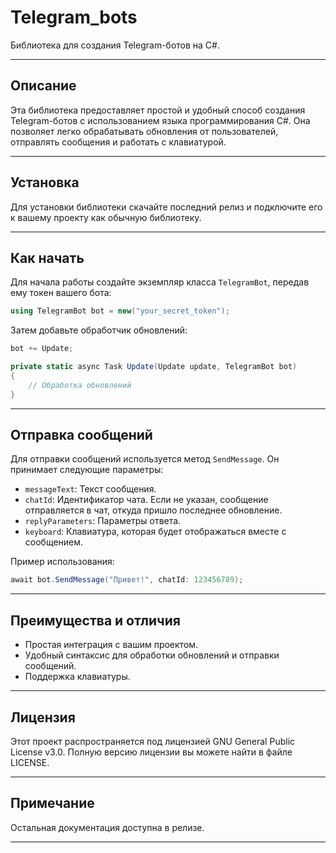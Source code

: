 # Telegram_bots

Библиотека для создания Telegram-ботов на C#.

---

## Описание

Эта библиотека предоставляет простой и удобный способ создания Telegram-ботов с использованием языка программирования C#. Она позволяет легко обрабатывать обновления от пользователей, отправлять сообщения и работать с клавиатурой.

---

## Установка

Для установки библиотеки скачайте последний релиз и подключите его к вашему проекту как обычную библиотеку.

---

## Как начать

Для начала работы создайте экземпляр класса `TelegramBot`, передав ему токен вашего бота:

```csharp
using TelegramBot bot = new("your_secret_token");
```

Затем добавьте обработчик обновлений:

```csharp
bot += Update;

private static async Task Update(Update update, TelegramBot bot)
{
    // Обработка обновлений
}
```

---

## Отправка сообщений

Для отправки сообщений используется метод `SendMessage`. Он принимает следующие параметры:

- `messageText`: Текст сообщения.
- `chatId`: Идентификатор чата. Если не указан, сообщение отправляется в чат, откуда пришло последнее обновление.
- `replyParameters`: Параметры ответа.
- `keyboard`: Клавиатура, которая будет отображаться вместе с сообщением.

Пример использования:

```csharp
await bot.SendMessage("Привет!", chatId: 123456789);
```

---

## Преимущества и отличия

- Простая интеграция с вашим проектом.
- Удобный синтаксис для обработки обновлений и отправки сообщений.
- Поддержка клавиатуры.

---

## Лицензия

Этот проект распространяется под лицензией GNU General Public License v3.0. Полную версию лицензии вы можете найти в файле LICENSE.

---

## Примечание

Остальная документация доступна в релизе.

---
